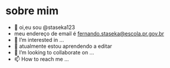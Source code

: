 # sobre mim

- 👋 oi,eu sou @staseka123
- meu endereço de email é fernando.staseka@escola.pr.gov.br
- 👀 I’m interested in ...
- 🌱 atualmente estou aprendendo a editar
- 💞️ I’m looking to collaborate on ...
- 📫 How to reach me ...

<!---
staseka123/staseka123 is a ✨ special ✨ repository because its `README.md` (this file) appears on your GitHub profile.
You can click the Preview link to take a look at your changes.
--->
